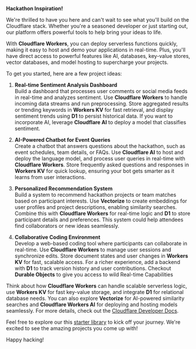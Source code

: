 **Hackathon Inspiration!**

We're thrilled to have you here and can't wait to see what you'll build on the Cloudflare stack. Whether you're a seasoned developer or just starting out, our platform offers powerful tools to help bring your ideas to life.

With **Cloudflare Workers**, you can deploy serverless functions quickly, making it easy to host and demo your applications in real-time. Plus, you'll have direct access to powerful features like AI, databases, key-value stores, vector databases, and model hosting to supercharge your projects.

To get you started, here are a few project ideas:

1. **Real-time Sentiment Analysis Dashboard**  
   Build a dashboard that processes user comments or social media feeds in real-time and analyzes sentiment. Use **Cloudflare Workers** to handle incoming data streams and run preprocessing. Store aggregated results or trending keywords in **Workers KV** for fast retrieval, and display sentiment trends using **D1** to persist historical data. If you want to incorporate AI, leverage **Cloudflare AI** to deploy a model that classifies sentiment.

2. **AI-Powered Chatbot for Event Queries**  
   Create a chatbot that answers questions about the hackathon, such as event schedules, team details, or FAQs. Use **Cloudflare AI** to host and deploy the language model, and process user queries in real-time with **Cloudflare Workers**. Store frequently asked questions and responses in **Workers KV** for quick lookup, ensuring your bot gets smarter as it learns from user interactions.

3. **Personalized Recommendation System**  
   Build a system to recommend hackathon projects or team matches based on participant interests. Use **Vectorize** to create embeddings for user profiles and project descriptions, enabling similarity searches. Combine this with **Cloudflare Workers** for real-time logic and **D1** to store participant details and preferences. This system could help attendees find collaborators or new ideas seamlessly.

4. **Collaborative Coding Environment**  
   Develop a web-based coding tool where participants can collaborate in real-time. Use **Cloudflare Workers** to manage user sessions and synchronize edits. Store document states and user changes in **Workers KV** for fast, scalable access. For a richer experience, add a backend with **D1** to track version history and user contributions. Checkout **Durable Objects** to give you access to wild Real-time Capabilities

Think about how **Cloudflare Workers** can handle scalable serverless logic, use **Workers KV** for fast key-value storage, and integrate **D1** for relational database needs. You can also explore **Vectorize** for AI-powered similarity searches and **Cloudflare Workers AI** for deploying and hosting models seamlessly. For more details, check out the [Cloudflare Developer Docs](https://developers.cloudflare.com/).

Feel free to explore our this [starter library](./README.md) to kick off your journey. We're excited to see the amazing projects you come up with!

Happy hacking!

